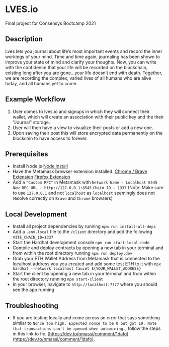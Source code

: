 # LVES.io
Final project for Consensys Bootcamp 2021

## Description
Lves lets you journal about life’s most important events and record the inner workings of your mind. Time and time again, journaling has been shown to improve your state of mind and clarify your thoughts. Now, you can write with the confidence that your life will be recorded on the blockchain, existing long after you are gone…your life doesn’t end with death. Together, we are recording the complex, varied lives of all humans who are alive today, and all humans yet to come.


## Example Workflow
1) User comes to lves.io and signups in which they will connect their wallet, which will create an association with their public key and the their "Journal" storage.
2) User will then have a view to visualize their posts or add a new one.
3) Upon saving their post this will store encrypted data permanently on the blockchin to have access to forever.

## Prerequisites
* Install Node.js [Node install](https://nodejs.org/en/download/)
* Have the Metamask browser extension installed. [Chrome / Brave Extension](https://chrome.google.com/webstore/detail/metamask/nkbihfbeogaeaoehlefnkodbefgpgknn?hl=en) [Firefox Extension](https://addons.mozilla.org/en-US/firefox/addon/ether-metamask/)
* Add a `"Custom RPC"` in Metamask with `Network Name - Localhost 8545` `New RPC URL - http://127.0.0.1:8545` `Chain ID - 1337` (Note: Make sure to use `127.0.0.1` and not `localhost` as `localhost` seemingly does not resolve correctly on `Brave` and `Chrome` browsers)


## Local Development
* Install all project dependencies by running `npm run install-all-deps`
* Add a `.env.local` file to the `/client` directory and add the following `VITE_CHAIN_ID=1337`
* Start the Hardhat development console `npm run start-local-node`
* Compile and deploy contracts by opening a new tab in your terminal and from within the root directory running `npm run deploy:dev`
* Grab your ETH Wallet Address from Metamask that is connected to the localhost address you you created and add some test ETH to it with `npx hardhat --network localhost faucet ${YOUR_WALLET_ADDRESS}`
* Start the client by opening a new tab in your terminal and from within the root directory running `npm start-client`
* In your browser, navigate to `http://localhost:7777` where you should see the app running

## Troubleshooting

- If you are testing locally and come across an error that says something similar to `Nonce too high. Expected nonce to be 0 but got 19. Note that transactions can't be queued when automining.`, follow the steps in this link to fix. [https://dev.to/nmassi/comment/1dafo](https://dev.to/nmassi/comment/1dafo).
